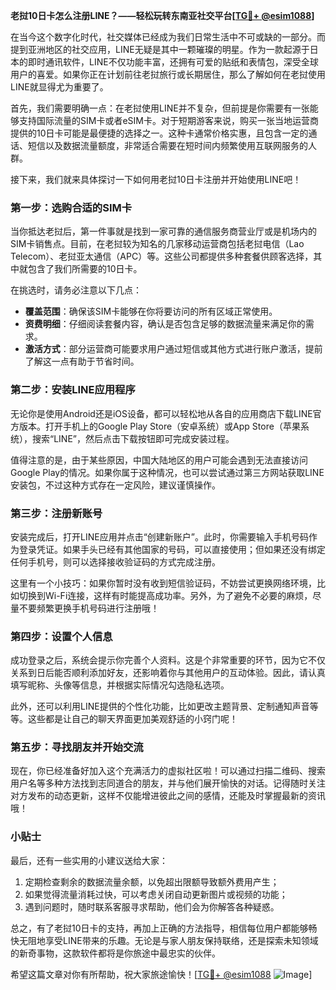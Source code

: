 **老挝10日卡怎么注册LINE？——轻松玩转东南亚社交平台[[TG💪+ @esim1088](https://t.me/s/esim1088)]**

在当今这个数字化时代，社交媒体已经成为我们日常生活中不可或缺的一部分。而提到亚洲地区的社交应用，LINE无疑是其中一颗璀璨的明星。作为一款起源于日本的即时通讯软件，LINE不仅功能丰富，还拥有可爱的贴纸和表情包，深受全球用户的喜爱。如果你正在计划前往老挝旅行或长期居住，那么了解如何在老挝使用LINE就显得尤为重要了。

首先，我们需要明确一点：在老挝使用LINE并不复杂，但前提是你需要有一张能够支持国际流量的SIM卡或者eSIM卡。对于短期游客来说，购买一张当地运营商提供的10日卡可能是最便捷的选择之一。这种卡通常价格实惠，且包含一定的通话、短信以及数据流量额度，非常适合需要在短时间内频繁使用互联网服务的人群。

接下来，我们就来具体探讨一下如何用老挝10日卡注册并开始使用LINE吧！

### 第一步：选购合适的SIM卡

当你抵达老挝后，第一件事就是找到一家可靠的通信服务商营业厅或是机场内的SIM卡销售点。目前，在老挝较为知名的几家移动运营商包括老挝电信（Lao Telecom）、老挝亚太通信（APC）等。这些公司都提供多种套餐供顾客选择，其中就包含了我们所需要的10日卡。

在挑选时，请务必注意以下几点：
- **覆盖范围**：确保该SIM卡能够在你将要访问的所有区域正常使用。
- **资费明细**：仔细阅读套餐内容，确认是否包含足够的数据流量来满足你的需求。
- **激活方式**：部分运营商可能要求用户通过短信或其他方式进行账户激活，提前了解这一点有助于节省时间。

### 第二步：安装LINE应用程序

无论你是使用Android还是iOS设备，都可以轻松地从各自的应用商店下载LINE官方版本。打开手机上的Google Play Store（安卓系统）或App Store（苹果系统），搜索“LINE”，然后点击下载按钮即可完成安装过程。

值得注意的是，由于某些原因，中国大陆地区的用户可能会遇到无法直接访问Google Play的情况。如果你属于这种情况，也可以尝试通过第三方网站获取LINE安装包，不过这种方式存在一定风险，建议谨慎操作。

### 第三步：注册新账号

安装完成后，打开LINE应用并点击“创建新账户”。此时，你需要输入手机号码作为登录凭证。如果手头已经有其他国家的号码，可以直接使用；但如果还没有绑定任何手机号，则可以选择接收验证码的方式完成注册。

这里有一个小技巧：如果你暂时没有收到短信验证码，不妨尝试更换网络环境，比如切换到Wi-Fi连接，这样有时能提高成功率。另外，为了避免不必要的麻烦，尽量不要频繁更换手机号码进行注册哦！

### 第四步：设置个人信息

成功登录之后，系统会提示你完善个人资料。这是个非常重要的环节，因为它不仅关系到日后能否顺利添加好友，还影响着你与其他用户的互动体验。因此，请认真填写昵称、头像等信息，并根据实际情况勾选隐私选项。

此外，还可以利用LINE提供的个性化功能，比如更改主题背景、定制通知声音等等。这些都是让自己的聊天界面更加美观舒适的小窍门呢！

### 第五步：寻找朋友并开始交流

现在，你已经准备好加入这个充满活力的虚拟社区啦！可以通过扫描二维码、搜索用户名等多种方法找到志同道合的朋友，并与他们展开愉快的对话。记得随时关注对方发布的动态更新，这样不仅能增进彼此之间的感情，还能及时掌握最新的资讯哦！

### 小贴士

最后，还有一些实用的小建议送给大家：
1. 定期检查剩余的数据流量余额，以免超出限额导致额外费用产生；
2. 如果觉得流量消耗过快，可以考虑关闭自动更新图片或视频的功能；
3. 遇到问题时，随时联系客服寻求帮助，他们会为你解答各种疑惑。

总之，有了老挝10日卡的支持，再加上正确的方法指导，相信每位用户都能够畅快无阻地享受LINE带来的乐趣。无论是与家人朋友保持联络，还是探索未知领域的新奇事物，这款软件都将是你旅途中最忠实的伙伴。

希望这篇文章对你有所帮助，祝大家旅途愉快！[[TG💪+ @esim1088](https://t.me/s/esim1088) ![Image](https://i.postimg.cc/4NQfJmqS/Snipaste-2025-05-13-00-14-12.png)]